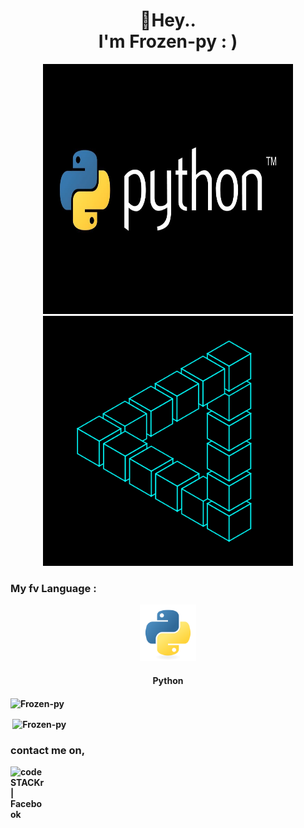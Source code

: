 <h1 align="center">💎Hey..<br>I'm Frozen-py : )</h1>

<div align="center">
 <img src="https://github.com/Frozen-py/Frozen-py/blob/main/aaa.jpg" width="400" height="400"><img src="https://github.com/Frozen-py/Frozen-py/blob/main/Ry6p.gif" width="400" height="400">

  <h3 align="left">My fv Language : </h3>
</a>  <a href="https://www.python.org" target="_blank"> <img src="https://raw.githubusercontent.com/devicons/devicon/master/icons/python/python-original.svg" alt="python" width="90" height="90"/> </a>
<h4><b>Python<b></h4>
</div>

<p><img align="center" src="https://github-readme-stats.vercel.app/api/top-langs?username=Frozen-py&show_icons=true&layout=compact&theme=highcontrast" alt="Frozen-py" /></p>

<p>&nbsp;<img align="center" src="https://github-readme-stats.vercel.app/api?username=Frozen-py&show_icons=true&theme=highcontrast" alt="Frozen-py" /></p>

 <h3><bold>contact me on,</h3>
  
<a href="https://www.facebook.com/profile.php?id=100070755980073" rel="nofollow"><img align="left" alt="codeSTACKr | Facebook" width="55px" src="https://cdn.jsdelivr.net/npm/simple-icons@3.13.0/icons/facebook.svg" data-canonical-src="https://cdn.jsdelivr.net/npm/simple-icons@3.13.0/icons/facebook.svg" style="max-width: 100%;"></a>


